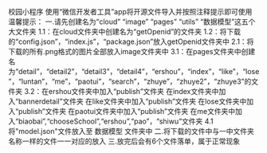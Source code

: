 校园小程序
使用“微信开发者工具”app将开源文件导入并按照注释提示即可使用
温馨提示：
一.请先创建名为“cloud” “image” “pages” “utils” “数据模型”这五个大文件夹
1.1：在cloud文件夹中创建名为“getOpenid”的文件夹
1.2：将下载的“config.json”，“index.js”，“package.json”放入getOpenid文件夹中
2.1：将下载的所有.png格式的图片全部放入image文件夹中
3.1：在pages文件夹中创建名为“detail”，“detail2”，“detail3”，“detail4”，“ershou”，“index”，“like”，“lose”，“luntan”，“me”，“paotui”，“search”，“zhuye”，“zhuye2”，“zhuye3”的文件夹
3.2：在ershou文件夹中加入“publish”文件夹
     在index文件夹中加入“bannerdetail”文件夹
     在like文件夹中加入“publish”文件夹
     在lose文件夹中加入“publish”文件夹
     在paotui文件夹中加入“publish”文件夹
     在me文件夹中加入“biaobai”,“chooseSchool”,“ershou”,“pao”，“shiwu”文件夹
4.1将"model.json"文件放入至 数据模型 文件夹中
二.将下载的文件中与一中文件夹名称一样的文件一一对应的放入
三.放完后会有6个文件落单，属于正常现象

     
